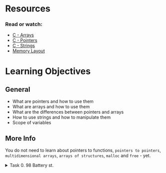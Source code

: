 # Resources

### Read or watch:

   * [C - Arrays](https://www.tutorialspoint.com/cprogramming/c_arrays.htm)
   * [C - Pointers](https://intranet.alxswe.com/rltoken/oyHybzYBeFiLUMALpb_usA)
   * [C - Strings](https://intranet.alxswe.com/rltoken/sUeh9qDyW9pePOfJIpx_Bw)
   * [Memory Layout](https://intranet.alxswe.com/rltoken/0k6CD2ZMzSFOMUxMOBiAlQ)

# Learning Objectives
## General

   * What are pointers and how to use them
   * What are arrays and how to use them
   * What are the differences between pointers and arrays
   * How to use strings and how to manipulate them
   * Scope of variables

## More Info
You do not need to learn about pointers to functions, `pointers to pointers`, `multidimensional arrays`, `arrays of structures`, `malloc` and `free` - yet.

<details>
    <summary>Task 0. 98 Battery st. </summary>
<p>
Write a function that takes a pointer to an int as parameter and updates the value it points to to 98.

   * Prototype: `void reset_to_98(int *n);`
</p>
  
```bash
  
julien@ubuntu:~/0x05$ cat 0-main.c
#include "main.h"
#include <stdio.h>

/**
 * main - check the code 
 *
 * Return: Always 0.
 */
int main(void)
{
    int n;

    n = 402;
    printf("n=%d\n", n);
    reset_to_98(&n);
    printf("n=%d\n", n);
    return (0);
}
julien@ubuntu:~/0x05$ gcc -Wall -pedantic -Werror -Wextra -std=gnu89 0-main.c 0-reset_to_98.c -o 0-98
julien@ubuntu:~/0x05$ ./0-98 
n=402
n=98
julien@ubuntu:~/0x05$ 
```
</details>



